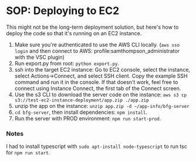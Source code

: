 # SOP: Deploying to EC2

This might not be the long-term deployment solution, but here's how to deploy the code so that it's running on an EC2 instance.

1. Make sure you're authenticated to use the AWS CLI locally. (`aws sso login` and then connect to AWS: profile:samthompson_administrator with the VSC plugin)
2. Run export.py from root: `python export.py`.
3. ssh into the target EC2 instance: Go to EC2 console, select the instance, select Actions->Connect, and select SSH client. Copy the example SSH command and run it in the console. If that doesn't work, feel free to connect using Instance Connect, the first tab of the Connect screen.
4. Use the s3 CLI to download the server code on the instance: `aws s3 cp s3://test-ec2-instance-deployment/app.zip ./app.zip`
5. unzip the app on the instance: `unzip app.zip -d ~/app-info/bfg-server`
6. `cd bfg-server`, then install dependencies: `npm install`.
8. Run the server with PROD environment: `npm run start-prod`.

### Notes

I had to install typescript with `sudo apt-install node-typescript` to run tsc for `npm run start`.